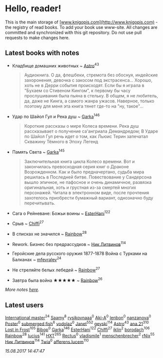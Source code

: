 # Hello, reader!
This is the main storage of [www.knigopis.com](http://www.knigopis.com) - the registry of read books.
To add your book use www-site. All changes are committed and synchronized with this git repository.
Do not use pull requests to make changes here.


## Latest books with notes
* Кладбище домашних животных ~ [Astro](users/282/282662025-vkontakte)<sup>43</sup>
    > Аудиокнига.
    > О да, флешбеки, стремота без обоснуя, индейские захоронения, девочка с закосом под экстрасенса... Хорошо, хоть не в Дерри события происходят. Если бы я играла в "Бухаем со Стивеном Кингом", к первому бы часу прослушивания была пьяна в стельку. В общем, я не любитель, да, даже не Кинга, а самого жанра ужасов. Наверное, только поэтому для меня эта книга тянет где-то на "ну, такое"...

* Удар по Шайол Гул и Река душ ~ [Garka](users/115/115753719718250012620-google)<sup>146</sup>
    > Короткие рассказы о мире Колеса времени. 
    > Река душ рассказывает о получение са'ангриала Демандредом;
    > В Ударе по Шайол Гул речь идет о том, как Льюис Терин запечатал Скважину Тёмного в Эпоху Легенд

* Память Света ~ [Garka](users/115/115753719718250012620-google)<sup>145</sup>
    > Заключительная книга цикла Колесо времени.
    > Вот и закончилась превосходная серия книг о Драконе Возрожденном. Как и было предначертано, судьба мира решилась в Последней битве. Повествование у Сандерсона вышло эпичное, не пафосное и очень динамичное, развязка оригинальная, хоть и грустная из-за смертей многих персонажей.
    > Читала в электронном виде, после прочтения захотелось приобрести бумажный вариант, однозначно буду перечитывать.

* Сага о Рейневане: Божьи воины ~ [EsterHani](users/305/30558181-vkontakte)<sup>122</sup>

* Срыв ~ [Chiffi](users/105/105831994080785626680-google)<sup>27</sup>

* В списках не значился ~ [Rainbow](users/109/109787328219839805802-google)<sup>28</sup>

* Rework. Бизнес без предрассудков ~ [Ник Литвинов](users/241/241974816-vkontakte)<sup>114</sup>

* Геройские дела русского оружия 1877-1878 Война с Турками на Балканах ~ [mfevralev](users/140/140966150-vkontakte)<sup>24</sup>

* Не стреляйте белых лебедей ~ [Rainbow](users/109/109787328219839805802-google)<sup>27</sup>

* Завтра была война ★★★★★ ~ [Rainbow](users/109/109787328219839805802-google)<sup>26</sup>


_More notes [here](latest_books_with_notes.md)._


## Latest users
[International master](users/741/74140988-vkontakte)<sup>24</sup> 
[Saamy](users/115/115226508-vkontakte)<sup>8</sup> 
[rysikovnaaa](users/132/132828861-vkontakte)<sup>0</sup> 
[Aki-A](users/217/217955551-vkontakte)<sup>0</sup> 
[lenbon](users/152/1528310424149493-facebook)<sup>0</sup> 
[nanzanova](users/112/11205797-vkontakte)<sup>0</sup> 
[Poster](users/192/192099707915275-facebook)<sup>0</sup> 
[submerged fish](users/471/471364154-yandex)<sup>6</sup> 
[vodolaz](users/100/100814312071069684938-google)<sup>0</sup> 
[Janet](users/108/108113656204404967440-google)<sup>552</sup> 
[geyski](users/221/221959664-vkontakte)<sup>114</sup> 
[Astro](users/282/282662025-vkontakte)<sup>43</sup> 
[ana.21](users/107/107655526900000657481-google)<sup>310</sup> 
[Lost in Frost](users/103/103293621948650602575-google)<sup>105</sup> 
[Bibop](users/144/144126479514349-facebook)<sup>0</sup> 
[Garka](users/115/115753719718250012620-google)<sup>146</sup> 
[EsterHani](users/305/30558181-vkontakte)<sup>122</sup> 
[Chiffi](users/105/105831994080785626680-google)<sup>27</sup> 
[iklin](users/160/1602268389844908-facebook)<sup>2</sup> 
[borodach](users/157/15706320-vkontakte)<sup>106</sup> 
[Rainbow](users/109/109787328219839805802-google)<sup>28</sup> 
[lucius](users/838/83820536-yandex)<sup>141</sup> 
[HXT](users/100/100002563462782-facebook)<sup>265</sup> 
[Rectus](users/102/10212207630017815-facebook)<sup>0</sup> 
[vladismile](users/146/1467491296661560-facebook)<sup>1</sup> 
[menschenbrecher](users/495/4957345-vkontakte)<sup>2</sup> 
[rNix](users/115/115622071-twitter)<sup>55</sup> 
[Ник Литвинов](users/241/241974816-vkontakte)<sup>114</sup> 
[Twia](users/111/111909358740464478736-google)<sup>0</sup> 
[afferens.lucem](users/196/196071655-vkontakte)<sup>110</sup> 


_15.08.2017 14:47:47_
